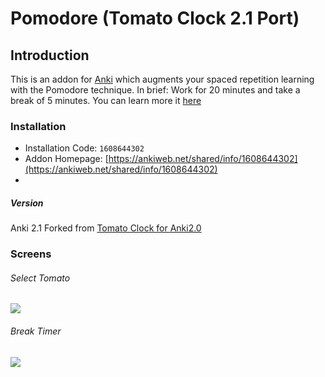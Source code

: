 # Pomodore (Tomato Clock 2.1 Port)
## Introduction
This is an addon for [Anki](https://apps.ankiweb.net/) which augments your
spaced repetition learning with the Pomodore technique. In brief: Work for 20
minutes and take a break of 5 minutes.
You can learn more it [here](https://en.wikipedia.org/wiki/Pomodoro_Technique)

### Installation
- Installation Code: `1608644302`
- Addon Homepage: [https://ankiweb.net/shared/info/1608644302](https://ankiweb.net/shared/info/1608644302)
-
##### Version
Anki 2.1
Forked from [Tomato Clock for Anki2.0](https://ankiweb.net/shared/info/1608644302)
### Screens
###### Select Tomato
![](https://github.com/Aliuakbar/Pomodore/tree/master/screens/menu.png)
###### Break Timer
![](https://github.com/Aliuakbar/Pomodore/tree/master/screens/image.png)
